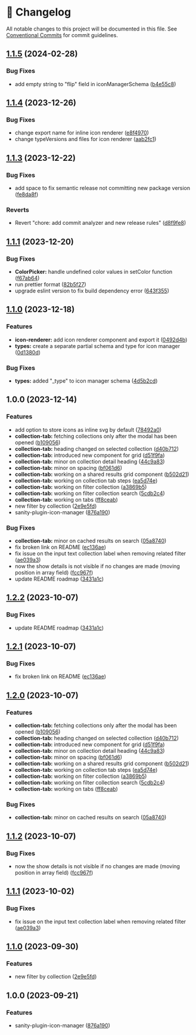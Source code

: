 <!-- markdownlint-disable --><!-- textlint-disable -->

# 📓 Changelog

All notable changes to this project will be documented in this file. See
[Conventional Commits](https://conventionalcommits.org) for commit guidelines.

## [1.1.5](https://github.com/evelan-de/sanity-plugin-inline-icon-manager/compare/v1.1.4...v1.1.5) (2024-02-28)

### Bug Fixes

- add empty string to "flip" field in iconManagerSchema ([b4e55c8](https://github.com/evelan-de/sanity-plugin-inline-icon-manager/commit/b4e55c81bfe34b7d04237f78004645c3594fe942))

## [1.1.4](https://github.com/evelan-de/sanity-plugin-inline-icon-manager/compare/v1.1.3...v1.1.4) (2023-12-26)

### Bug Fixes

- change export name for inline icon renderer ([e8f4970](https://github.com/evelan-de/sanity-plugin-inline-icon-manager/commit/e8f4970474760d44c4f54e16fd25c730094a0519))
- change typeVersions and files for icon renderer ([aab2fc1](https://github.com/evelan-de/sanity-plugin-inline-icon-manager/commit/aab2fc189273be641e1eb2b04adc4d0b5867f98e))

## [1.1.3](https://github.com/evelan-de/sanity-plugin-inline-icon-manager/compare/v1.1.2...v1.1.3) (2023-12-22)

### Bug Fixes

- add space to fix semantic release not committing new package version ([fe8da8f](https://github.com/evelan-de/sanity-plugin-inline-icon-manager/commit/fe8da8fafd7022a1b17b08fbbdb5bba15db18f27))

### Reverts

- Revert "chore: add commit analyzer and new release rules" ([d8f9fe8](https://github.com/evelan-de/sanity-plugin-inline-icon-manager/commit/d8f9fe879a73f026c3e3b7488a0074b369a6f0ed))

## [1.1.1](https://github.com/evelan-de/sanity-plugin-inline-icon-manager/compare/v1.1.0...v1.1.1) (2023-12-20)

### Bug Fixes

- **ColorPicker:** handle undefined color values in setColor function ([f67ab64](https://github.com/evelan-de/sanity-plugin-inline-icon-manager/commit/f67ab64d25644c69f4665d94ac724fd68548ac8b))
- run prettier format ([82b5f27](https://github.com/evelan-de/sanity-plugin-inline-icon-manager/commit/82b5f27699f53d49c1c9d3d2e2426b4498b40318))
- upgrade eslint version to fix build dependency error ([643f355](https://github.com/evelan-de/sanity-plugin-inline-icon-manager/commit/643f3552db6e05de5ac601f6430fdb3c4398db2c))

## [1.1.0](https://github.com/evelan-de/sanity-plugin-inline-icon-manager/compare/v1.0.0...v1.1.0) (2023-12-18)

### Features

- **icon-renderer:** add icon renderer component and export it ([0492d4b](https://github.com/evelan-de/sanity-plugin-inline-icon-manager/commit/0492d4be578bd077de793e3f2ef9e5dc0db71199))
- **types:** create a separate partial schema and type for icon manager ([0d1380d](https://github.com/evelan-de/sanity-plugin-inline-icon-manager/commit/0d1380d350639bcb57196fa22bb85f9c9af2fbd0))

### Bug Fixes

- **types:** added "\_type" to icon manager schema ([4d5b2cd](https://github.com/evelan-de/sanity-plugin-inline-icon-manager/commit/4d5b2cded905c7ee2d9b911ab45d40e73723f780))

## 1.0.0 (2023-12-14)

### Features

- add option to store icons as inline svg by default ([78492a0](https://github.com/evelan-de/sanity-plugin-inline-icon-manager/commit/78492a022c9128e6adef4f37402472ab9f474bd3))
- **collection-tab:** fetching collections only after the modal has been opened ([b109056](https://github.com/evelan-de/sanity-plugin-inline-icon-manager/commit/b1090564580f67c2e2b41ef9b423c0ab64582ae7))
- **collection-tab:** heading changed on selected collection ([d40b712](https://github.com/evelan-de/sanity-plugin-inline-icon-manager/commit/d40b71214608da0e5d7dad8826e150abb5bdf4f0))
- **collection-tab:** introduced new component for grid ([d51f9fa](https://github.com/evelan-de/sanity-plugin-inline-icon-manager/commit/d51f9fa665d98302883b9d64a6fd2d4720dd2773))
- **collection-tab:** minor on collection detail heading ([44c9a83](https://github.com/evelan-de/sanity-plugin-inline-icon-manager/commit/44c9a837c556999d8f6768df0d6c62c6d8b1ce27))
- **collection-tab:** minor on spacing ([bf061d6](https://github.com/evelan-de/sanity-plugin-inline-icon-manager/commit/bf061d6b63bc1f3cdb6809bf2f25ee2428843e98))
- **collection-tab:** working on a shared results grid component ([b502d21](https://github.com/evelan-de/sanity-plugin-inline-icon-manager/commit/b502d218854707820a6d52558e619954c84047b2))
- **collection-tab:** working on collection tab steps ([ea5d74e](https://github.com/evelan-de/sanity-plugin-inline-icon-manager/commit/ea5d74edc4f90f98567c75ae755e37a5e94bf403))
- **collection-tab:** working on filter collection ([a3869b5](https://github.com/evelan-de/sanity-plugin-inline-icon-manager/commit/a3869b5bae261ede9d652a33e1e97eb9ac02bc81))
- **collection-tab:** working on filter collection search ([5cdb2c4](https://github.com/evelan-de/sanity-plugin-inline-icon-manager/commit/5cdb2c454a0dff9e031afc82f2bed5cb4c979b6a))
- **collection-tab:** working on tabs ([ff8ceab](https://github.com/evelan-de/sanity-plugin-inline-icon-manager/commit/ff8ceabca07b6f28316658886284bfad69305a95))
- new filter by collection ([2e9e5fd](https://github.com/evelan-de/sanity-plugin-inline-icon-manager/commit/2e9e5fd5139fa787bc15f14499604ab7bb0c7adc))
- sanity-plugin-icon-manager ([876a190](https://github.com/evelan-de/sanity-plugin-inline-icon-manager/commit/876a190431182dd105e7135d72e5ff387bbf7746))

### Bug Fixes

- **collection-tab:** minor on cached results on search ([05a8740](https://github.com/evelan-de/sanity-plugin-inline-icon-manager/commit/05a8740efcdd1a79dd67c310cb429e6f47055131))
- fix broken link on README ([ec136ae](https://github.com/evelan-de/sanity-plugin-inline-icon-manager/commit/ec136aeb4d1a2027577b4b34f329006e17cbef70))
- fix issue on the input text collection label when removing related filter ([ae039a3](https://github.com/evelan-de/sanity-plugin-inline-icon-manager/commit/ae039a3cc9abe65fab5f1919746ed493c1fe0f5e))
- now the show details is not visible if no changes are made (moving position in array field) ([fcc967f](https://github.com/evelan-de/sanity-plugin-inline-icon-manager/commit/fcc967f58edebf21e487c982a82f6f6dbccb4173))
- update README roadmap ([3431a1c](https://github.com/evelan-de/sanity-plugin-inline-icon-manager/commit/3431a1c75741fbe740d484d48eb1ad2ad21f8a95))

## [1.2.2](https://github.com/williamiommi/sanity-plugin-icon-manager/compare/v1.2.1...v1.2.2) (2023-10-07)

### Bug Fixes

- update README roadmap ([3431a1c](https://github.com/williamiommi/sanity-plugin-icon-manager/commit/3431a1c75741fbe740d484d48eb1ad2ad21f8a95))

## [1.2.1](https://github.com/williamiommi/sanity-plugin-icon-manager/compare/v1.2.0...v1.2.1) (2023-10-07)

### Bug Fixes

- fix broken link on README ([ec136ae](https://github.com/williamiommi/sanity-plugin-icon-manager/commit/ec136aeb4d1a2027577b4b34f329006e17cbef70))

## [1.2.0](https://github.com/williamiommi/sanity-plugin-icon-manager/compare/v1.1.2...v1.2.0) (2023-10-07)

### Features

- **collection-tab:** fetching collections only after the modal has been opened ([b109056](https://github.com/williamiommi/sanity-plugin-icon-manager/commit/b1090564580f67c2e2b41ef9b423c0ab64582ae7))
- **collection-tab:** heading changed on selected collection ([d40b712](https://github.com/williamiommi/sanity-plugin-icon-manager/commit/d40b71214608da0e5d7dad8826e150abb5bdf4f0))
- **collection-tab:** introduced new component for grid ([d51f9fa](https://github.com/williamiommi/sanity-plugin-icon-manager/commit/d51f9fa665d98302883b9d64a6fd2d4720dd2773))
- **collection-tab:** minor on collection detail heading ([44c9a83](https://github.com/williamiommi/sanity-plugin-icon-manager/commit/44c9a837c556999d8f6768df0d6c62c6d8b1ce27))
- **collection-tab:** minor on spacing ([bf061d6](https://github.com/williamiommi/sanity-plugin-icon-manager/commit/bf061d6b63bc1f3cdb6809bf2f25ee2428843e98))
- **collection-tab:** working on a shared results grid component ([b502d21](https://github.com/williamiommi/sanity-plugin-icon-manager/commit/b502d218854707820a6d52558e619954c84047b2))
- **collection-tab:** working on collection tab steps ([ea5d74e](https://github.com/williamiommi/sanity-plugin-icon-manager/commit/ea5d74edc4f90f98567c75ae755e37a5e94bf403))
- **collection-tab:** working on filter collection ([a3869b5](https://github.com/williamiommi/sanity-plugin-icon-manager/commit/a3869b5bae261ede9d652a33e1e97eb9ac02bc81))
- **collection-tab:** working on filter collection search ([5cdb2c4](https://github.com/williamiommi/sanity-plugin-icon-manager/commit/5cdb2c454a0dff9e031afc82f2bed5cb4c979b6a))
- **collection-tab:** working on tabs ([ff8ceab](https://github.com/williamiommi/sanity-plugin-icon-manager/commit/ff8ceabca07b6f28316658886284bfad69305a95))

### Bug Fixes

- **collection-tab:** minor on cached results on search ([05a8740](https://github.com/williamiommi/sanity-plugin-icon-manager/commit/05a8740efcdd1a79dd67c310cb429e6f47055131))

## [1.1.2](https://github.com/williamiommi/sanity-plugin-icon-manager/compare/v1.1.1...v1.1.2) (2023-10-07)

### Bug Fixes

- now the show details is not visible if no changes are made (moving position in array field) ([fcc967f](https://github.com/williamiommi/sanity-plugin-icon-manager/commit/fcc967f58edebf21e487c982a82f6f6dbccb4173))

## [1.1.1](https://github.com/williamiommi/sanity-plugin-icon-manager/compare/v1.1.0...v1.1.1) (2023-10-02)

### Bug Fixes

- fix issue on the input text collection label when removing related filter ([ae039a3](https://github.com/williamiommi/sanity-plugin-icon-manager/commit/ae039a3cc9abe65fab5f1919746ed493c1fe0f5e))

## [1.1.0](https://github.com/williamiommi/sanity-plugin-icon-manager/compare/v1.0.0...v1.1.0) (2023-09-30)

### Features

- new filter by collection ([2e9e5fd](https://github.com/williamiommi/sanity-plugin-icon-manager/commit/2e9e5fd5139fa787bc15f14499604ab7bb0c7adc))

## 1.0.0 (2023-09-21)

### Features

- sanity-plugin-icon-manager ([876a190](https://github.com/williamiommi/sanity-plugin-icon-manager/commit/876a190431182dd105e7135d72e5ff387bbf7746))
